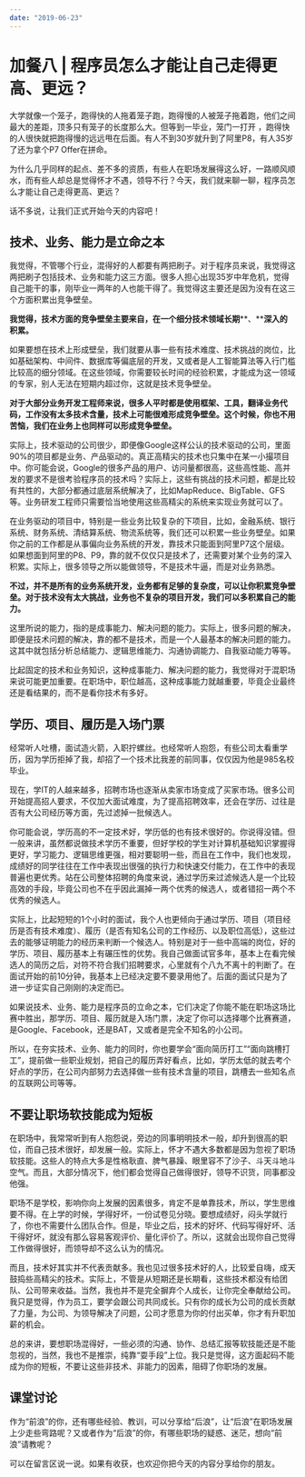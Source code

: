 ```yaml
---
date: "2019-06-23"
---  
```

      
# 加餐八 | 程序员怎么才能让自己走得更高、更远？
大学就像一个笼子，跑得快的人拖着笼子跑，跑得慢的人被笼子拖着跑，他们之间最大的差距，顶多只有笼子的长度那么大。但等到一毕业，笼门一打开 ，跑得快的人很快就把跑得慢的远远甩在后面。有人不到30岁就升到了阿里P8，有人35岁了还为拿个P7 Offer在拼命。

为什么几乎同样的起点、差不多的资质，有些人在职场发展得这么好，一路顺风顺水，而有些人却总是觉得怀才不遇，领导不行？今天，我们就来聊一聊，程序员怎么才能让自己走得更高、更远？

话不多说，让我们正式开始今天的内容吧！

## 技术、业务、能力是立命之本

我觉得，不管哪个行业，混得好的人都要有两把刷子。对于程序员来说，我觉得这两把刷子包括技术、业务和能力这三方面。很多人担心出现35岁中年危机，觉得自己能干的事，刚毕业一两年的人也能干得了。我觉得这主要还是因为没有在这三个方面积累出竞争壁垒。

**我觉得，技术方面的竞争壁垒主要来自，在一个细分技术领域长期****、****深入的积累。**

如果要想在技术上形成壁垒，我们就要从事一些有技术难度、技术挑战的岗位，比如基础架构、中间件、数据库等偏底层的开发，又或者是人工智能算法等入行门槛比较高的细分领域。在这些领域，你需要较长时间的经验积累，才能成为这一领域的专家，别人无法在短期内超过你，这就是技术竞争壁垒。

<!-- [[[read_end]]] -->

**对于大部分业务开发工程师来说，很多人平时都是使用框架、工具，翻译业务代码，工作没有太多技术含量，技术上可能很难形成竞争壁垒。这个时候，你也不用苦恼，我们在业务上也同样可以形成竞争壁垒。**

实际上，技术驱动的公司很少，即便像Google这样公认的技术驱动的公司，里面90\%的项目都是业务、产品驱动的。真正高精尖的技术也只集中在某一小撮项目中。你可能会说，Google的很多产品的用户、访问量都很高，这些高性能、高并发的要求不是很考验程序员的技术吗？实际上，这些有挑战的技术问题，都是比较有共性的，大部分都通过底层系统解决了，比如MapReduce、BigTable、GFS等。业务研发工程师只需要恰当地使用这些高精尖的系统来实现业务就可以了。

在业务驱动的项目中，特别是一些业务比较复杂的下项目，比如，金融系统、银行系统、财务系统、清结算系统、物流系统等，我们还可以积累一些业务壁垒。如果你之前的工作都是从事偏向业务系统的开发，靠技术只能面到阿里P7这个层级。如果想面到阿里的P8、P9，靠的就不仅仅只是技术了，还需要对某个业务的深入积累。实际上，很多领导之所以能做领导，不是技术牛逼，而是对业务熟悉。

**不过，并不是所有的业务系统开发，业务都有足够的复杂度，可以让你积累竞争壁垒。对于技术没有太大挑战，业务也不复杂的项目开发，我们可以多积累自己的能力。**

这里所说的能力，指的是成事能力、解决问题的能力。实际上，很多问题的解决，即便是技术问题的解决，靠的都不是技术，而是一个人最基本的解决问题的能力。这其中就包括分析总结能力、逻辑思维能力、沟通协调能力、自我驱动能力等等。

比起固定的技术和业务知识，这种成事能力、解决问题的能力，我觉得对于混职场来说可能更加重要。在职场中，职位越高，这种成事能力就越重要，毕竟企业最终还是看结果的，而不是看你技术有多好。

## 学历、项目、履历是入场门票

经常听人吐槽，面试造火箭，入职拧螺丝。也经常听人抱怨，有些公司太看重学历，因为学历拒掉了我，却招了一个技术比我差的前同事，仅仅因为他是985名校毕业。

现在，学IT的人越来越多，招聘市场也逐渐从卖家市场变成了买家市场。很多公司开始提高招人要求，不仅加大面试难度，为了提高招聘效率，还会在学历、过往是否有大公司经历等方面，先过滤掉一批候选人。

你可能会说，学历高的不一定技术好，学历低的也有技术很好的。你说得没错。但一般来讲，虽然都说做技术学历不重要，但好学校的学生对计算机基础知识掌握得更好，学习能力、逻辑思维更强，相对要聪明一些，而且在工作中，我们也发现，成绩好的同学往往在工作中表现出很强的执行力和快速交付能力，在工作中的表现普遍也更优秀。站在公司整体招聘的角度来说，通过学历来过滤候选人是一个比较高效的手段，毕竟公司也不在乎因此漏掉一两个优秀的候选人，或者错招一两个不优秀的候选人。

实际上，比起短短的1个小时的面试，我个人也更倾向于通过学历、项目（项目经历是否有技术难度）、履历（是否有知名公司的工作经历、以及职位高低），这些过去的能够证明能力的经历来判断一个候选人。特别是对于一些中高端的岗位，好的学历、项目、履历基本上有碾压性的优势。我自己做面试官多年，基本上在看完候选人的简历之后，对符不符合我们招聘要求，心里就有个八九不离十的判断了。在面试开始的前10分钟，我基本上已经决定要不要录用他了。后面的面试只是为了进一步证实自己刚刚的决定而已。

如果说技术、业务、能力是程序员的立命之本，它们决定了你能不能在职场这场比赛中胜出，那学历、项目、履历就是入场门票，决定了你可以选择哪个比赛赛道，是Google、Facebook，还是BAT，又或者是完全不知名的小公司。

所以，在夯实技术、业务、能力的同时，你也要学会“面向简历打工”“面向跳槽打工”，提前做一些职业规划，把自己的履历弄好看点，比如，学历太低的就去考个好点的学历，在公司内部努力去选择做一些有技术含量的项目，跳槽去一些知名点的互联网公司等等。

## 不要让职场软技能成为短板

在职场中，我常常听到有人抱怨说，旁边的同事明明技术一般，却升到很高的职位，而自己技术很好，却发展一般。实际上，怀才不遇大多数都是因为忽视了职场软技能。这些人的特点大多是性格耿直、脾气暴躁、眼里容不了沙子、斗天斗地斗空气。而且，大部分情况下，他们都会觉得自己做得很好，领导不识货，同事都没他强。

职场不是学校，影响你向上发展的因素很多，肯定不是单靠技术，所以，学生思维要不得。在上学的时候，学得好坏，一份试卷见分晓。要想成绩好，闷头学就行了，你也不需要什么团队合作。但是，毕业之后，技术的好坏、代码写得好坏、活干得好坏，就没有那么容易客观评价、量化评价了。所以，这就会出现你自己觉得工作做得很好，而领导却不这么认为的情况。

而且，技术好其实并不代表贡献多。我也见过很多技术好的人，比较爱自嗨，成天鼓捣些高精尖的技术。实际上，不管是从短期还是长期看，这些技术都没有给团队、公司带来收益。当然，我也并不是完全摒弃个人成长，让你完全奉献给公司。我只是觉得，作为员工，要学会跟公司共同成长。只有你的成长为公司的成长贡献了力量，为公司、为领导解决了问题，公司才愿意为你的付出买单，你才有升职加薪的机会。

总的来讲，要想职场混得好，一些必须的沟通、协作、总结汇报等软技能还是不能忽视的，当然，我也不是推崇，纯靠“耍手段”上位。我只是觉得，这方面起码不能成为你的短板，不要让这些非技术、非能力的因素，阻碍了你职场的发展。

## 课堂讨论

作为“前浪”的你，还有哪些经验、教训，可以分享给“后浪”，让“后浪”在职场发展上少走些弯路呢？又或者作为“后浪”的你，有哪些职场的疑惑、迷茫，想向“前浪”请教呢？

可以在留言区说一说。如果有收获，也欢迎你把今天的内容分享给你的朋友。